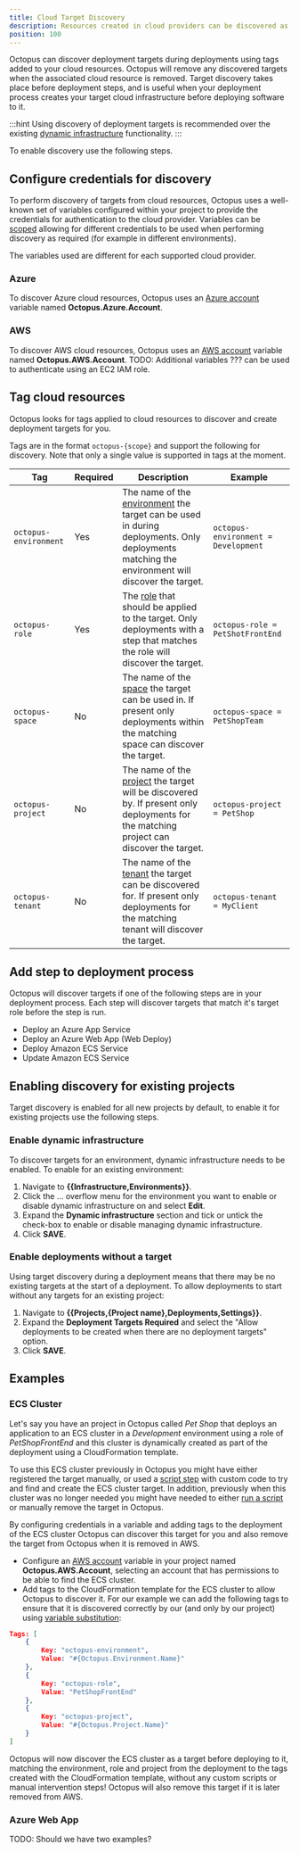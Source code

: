 ```yaml
---
title: Cloud Target Discovery
description: Resources created in cloud providers can be discovered as deployment targets by Octopus
position: 100
---
```


Octopus can discover deployment targets during deployments using tags added to your cloud resources. Octopus will remove any discovered targets when the associated cloud resource is removed. Target discovery takes place before deployment steps, and is useful when your deployment process creates your target cloud infrastructure before deploying software to it.

:::hint
Using discovery of deployment targets is recommended over the existing [dynamic infrastructure](/docs/infrastructure/deployment-targets/dynamic-infrastructure/index.md) functionality.
:::

To enable discovery use the following steps.

## Configure credentials for discovery

To perform discovery of targets from cloud resources, Octopus uses a well-known set of variables configured within your project to provide the credentials for authentication to the cloud provider. Variables can be [scoped](/docs/projects/variables/index.md#scoping-variables) allowing for different credentials to be used when performing discovery as required (for example in different environments).

The variables used are different for each supported cloud provider.

### Azure

To discover Azure cloud resources, Octopus uses an [Azure account](/docs/projects/variables/azure-account-variables.md) variable named **Octopus.Azure.Account**.

### AWS

To discover AWS cloud resources, Octopus uses an [AWS account](/docs/projects/variables/aws-account-variables.md) variable named **Octopus.AWS.Account**. TODO: Additional variables ??? can be used to authenticate using an EC2 IAM role.

## Tag cloud resources

Octopus looks for tags applied to cloud resources to discover and create deployment targets for you.

Tags are in the format `octopus-{scope}` and support the following for discovery. Note that only a single value is supported in tags at the moment.

| Tag                   | Required | Description                                                                                                                                                                         | Example                             |
| --------------------- | -------- | ----------------------------------------------------------------------------------------------------------------------------------------------------------------------------------- | ----------------------------------- |
| `octopus-environment` | Yes      | The name of the [environment](/docs/infrastructure/environments/index.md) the target can be used in during deployments. Only deployments matching the environment will discover the target.  | `octopus-environment = Development` |
| `octopus-role`        | Yes      | The [role](/docs/infrastructure/deployment-targets/index.md#target-roles) that should be applied to the target. Only deployments with a step that matches the role will discover the target. | `octopus-role = PetShotFrontEnd`    |
| `octopus-space`       | No       | The name of the [space](/docs/administration/spaces/index.md) the target can be used in. If present only deployments within the matching space can discover the target.                      | `octopus-space = PetShopTeam`       |
| `octopus-project`     | No       | The name of the [project](/docs/projects/index.md) the target will be discovered by. If present only deployments for the matching project can discover the target.                           | `octopus-project = PetShop`         |
| `octopus-tenant`      | No       | The name of the [tenant](/docs/projects/index.md) the target can be discovered for. If present only deployments for the matching tenant will discover the target.                            | `octopus-tenant = MyClient`         |

## Add step to deployment process

Octopus will discover targets if one of the following steps are in your deployment process. Each step will discover targets that match it's target role before the step is run.

- Deploy an Azure App Service
- Deploy an Azure Web App (Web Deploy)
- Deploy Amazon ECS Service
- Update Amazon ECS Service

## Enabling discovery for existing projects

Target discovery is enabled for all new projects by default, to enable it for existing projects use the following steps.

### Enable dynamic infrastructure

To discover targets for an environment, dynamic infrastructure needs to be enabled. To enable for an existing environment:

1. Navigate to **{{Infrastructure,Environments}}**.
1. Click the ... overflow menu for the environment you want to enable or disable dynamic infrastructure on and select **Edit**.
1. Expand the **Dynamic infrastructure** section and tick or untick the check-box to enable or disable managing dynamic infrastructure.
1. Click **SAVE**.

### Enable deployments without a target

Using target discovery during a deployment means that there may be no existing targets at the start of a deployment. To allow deployments to start without any targets for an existing project:

1. Navigate to **{{Projects,{Project name},Deployments,Settings}}**.
1. Expand the **Deployment Targets Required** and select the "Allow deployments to be created when there are no deployment targets" option.
1. Click **SAVE**.

## Examples

### ECS Cluster

Let's say you have an project in Octopus called _Pet Shop_ that deploys an application to an ECS cluster in a _Development_ environment using a role of _PetShopFrontEnd_ and this cluster is dynamically created as part of the deployment using a CloudFormation template.

To use this ECS cluster previously in Octopus you might have either registered the target manually, or used a [script step](/docs/infrastructure/deployment-targets/dynamic-infrastructure/new-octopustarget.md) with custom code to try and find and create the ECS cluster target. In addition, previously when this cluster was no longer needed you might have needed to either [run a script](/docs/infrastructure/deployment-targets/dynamic-infrastructure/remove-octopustarget.md) or manually remove the target in Octopus.

By configuring credentials in a variable and adding tags to the deployment of the ECS cluster Octopus can discover this target for you and also remove the target from Octopus when it is removed in AWS.

- Configure an [AWS account](/docs/projects/variables/aws-account-variables.md) variable in your project named **Octopus.AWS.Account**, selecting an account that has permissions to be able to find the ECS cluster.
- Add tags to the CloudFormation template for the ECS cluster to allow Octopus to discover it. For our example we can add the following tags to ensure that it is discovered correctly by our (and only by our project) using [variable substitution](/docs/projects/variables/variable-substitutions.md):

```json
Tags: [
    {
        Key: "octopus-environment",
        Value: "#{Octopus.Environment.Name}"
    },
    {
        Key: "octopus-role",
        Value: "PetShopFrontEnd"
    },
    {
        Key: "octopus-project",
        Value: "#{Octopus.Project.Name}"
    }
]
```

Octopus will now discover the ECS cluster as a target before deploying to it, matching the environment, role and project from the deployment to the tags created with the CloudFormation template, without any custom scripts or manual intervention steps! Octopus will also remove this target if it is later removed from AWS.

### Azure Web App

TODO: Should we have two examples?
